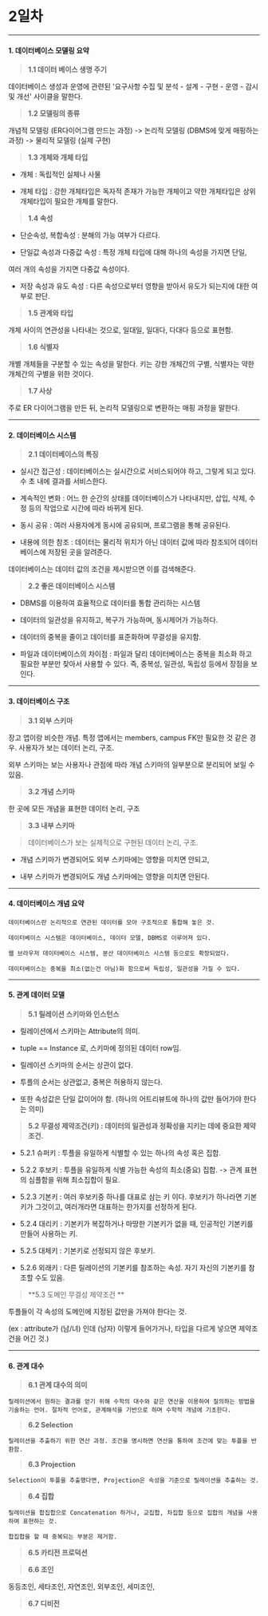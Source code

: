 # 2일차 


-----------------------


#### **1. 데이터베이스 모델링 요약**

> **1.1 데이터 베이스 생명 주기**


데이터베이스 생성과 운영에 관련된 '요구사항 수집 및 분석 - 설계 - 구현 - 운영 - 감시 및 개선' 사이클을 말한다.


> **1.2 모델링의 종류**


개념적 모델링 (ER다이어그램 만드는 과정) -> 논리적 모델링 (DBMS에 맞게 매핑하는 과정) -> 물리적 모델링 (실제 구현)


> **1.3 개체와 개체 타입**


- 개체 : 독립적인 실체나 사물

- 개체 타입 : 강한 개체타입은 독자적 존재가 가능한 개체이고 약한 개체타입은 상위 개체타입이 필요한 개체를 말한다.


> **1.4 속성**


- 단순속성, 복합속성 : 분해의 가능 여부가 다르다.

- 단일값 속성과 다중값 속성 : 특정 개체 타입에 대해 하나의 속성을 가지면 단일, 

여러 개의 속성을 가지면 다중값 속성이다.

- 저장 속성과 유도 속성 : 다른 속성으로부터 영향을 받아서 유도가 되는지에 대한 여부로 판단.


> **1.5 관계와 타입**


개체 사이의 연관성을 나타내는 것으로, 일대일, 일대다, 다대다 등으로 표현함.


> **1.6 식별자**


개별 개체들을 구분할 수 있는 속성을 말한다. 키는 강한 개체간의 구별, 식별자는 약한 개체간의 구별을 위한 것이다.


> **1.7 사상**


주로 ER 다이어그램을 만든 뒤, 논리적 모델링으로 변환하는 매핑 과정을 말한다.


-----------------------

#### **2. 데이터베이스 시스템**


> **2.1 데이터베이스의 특징**

- 실시간 접근성 : 데이터베이스는 실시간으로 서비스되어야 하고, 그렇게 되고 있다. 수 초 내에 결과를 서비스한다.

- 계속적인 변화 : 어느 한 순간의 상태를 데이터베이스가 나타내지만, 삽입, 삭제, 수정 등의 작업으로 시간에 따라 바뀌게 된다.

- 동시 공유 : 여러 사용자에게 동시에 공유되며, 프로그램을 통해 공유된다.

- 내용에 의한 참조 : 데이터는 물리적 위치가 아닌 데이터 값에 따라 참조되어 데이터베이스에 저장된 곳을 알려준다. 

데이터베이스는 데이터 값의 조건을 제시받으면 이를 검색해준다.


> **2.2 좋은 데이터베이스 시스템**

- DBMS를 이용하여 효율적으로 데이터를 통합 관리하는 시스템

- 데이터의 일관성을 유지하고, 복구가 가능하며, 동시제어가 가능하다.

- 데이터의 중복을 줄이고 데이터를 표준화하며 무결성을 유지함.

- 파일과 데이터베이스의 차이점 : 파일과 달리 데이터베이스는 중복을 최소화 하고 필요한 부분만 찾아서 사용할 수 있다. 즉, 중복성, 일관성, 독립성 등에서 장점을 보인다.


-----------------------


#### **3. 데이터베이스 구조**


> **3.1 외부 스키마**

장고 앱이랑 비슷한 개념. 특정 앱에서는 members, campus FK만 필요한 것 같은 경우. 사용자가 보는 데이터 논리, 구조.

외부 스키마는 보는 사용자나 관점에 따라 개념 스키마의 일부분으로 분리되어 보일 수 있음.

> **3.2 개념 스키마**

한 곳에 모든 개념을 표현한 데이터 논리, 구조

> **3.3 내부 스키마**

> 데이터베이스가 보는 실제적으로 구현된 데이터 논리, 구조.

- 개념 스키마가 변경되어도 외부 스키마에는 영향을 미치면 안되고,

- 내부 스키마가 변경되어도 개념 스키마에는 영향을 미치면 안된다.


-----------------------


#### **4. 데이터베이스 개념 요약**

```
데이터베이스란 논리적으로 연관된 데이터를 모아 구조적으로 통합해 놓은 것.

데이터베이스 시스템은 데이터베이스, 데이터 모델, DBMS로 이루어져 있다.

웹 브라우저 데이터베이스 시스템, 분산 데이터베이스 시스템 등으로도 확장되었다.

데이터베이스는 중복을 최소(없는건 아님)화 함으로써 독립성, 일관성을 가질 수 있다.
```


-----------------------


#### **5. 관계 데이터 모델**


> **5.1 릴레이션 스키마와 인스턴스**

- 릴레이션에서 스키마는 Attribute의 의미.

- tuple == Instance 로, 스키마에 정의된 데이터 row임.

- 릴레이션 스키마의 순서는 상관이 없다.

- 투플의 순서는 상관없고, 중복은 허용하지 않는다.

- 또한 속성값은 단일 값이어야 함. (하나의 어트리뷰트에 하나의 값만 들어가야 한다는 의미)

> **5.2 무결성 제약조건(키) : 데이터의 일관성과 정확성을 지키는 데에 중요한 제약조건.**

- 5.2.1 슈퍼키 : 투플을 유일하게 식별할 수 있는 하나의 속성 혹은 집합.

- 5.2.2 후보키 : 투플을 유일하게 식별 가능한 속성의 최소(중요) 집합. -> 관계 표현의 심플함을 위해 최소집합이 필요.

- 5.2.3 기본키 : 여러 후보키중 하나를 대표로 삼는 키 이다. 후보키가 하나라면 기본키가 그것이고, 여러개라면 대표하는 한가지를 선정하게 된다.

- 5.2.4 대리키 : 기본키가 복잡하거나 마땅한 기본키가 없을 때, 인공적인 기본키를 만들어 사용하는 키.

- 5.2.5 대체키 : 기본키로 선정되지 않은 후보키.

- 5.2.6 외래키 : 다른 릴레이션의 기본키를 참조하는 속성. 자기 자신의 기본키를 참조할 수도 있음.

> **5.3 도메인 무결성 제약조건 **

투플들이 각 속성의 도메인에 지정된 값만을 가져야 한다는 것. 

(ex : attribute가 (남/녀) 인데 (남자) 이렇게 들어가거나, 타입을 다르게 넣으면 제약조건을 어긴 것.)



-----------------------


#### **6. 관계 대수**


> **6.1 관계 대수의 의미**

```
릴레이션에서 원하는 결과를 얻기 위해 수학의 대수와 같은 연산을 이용하여 질의하는 방법을 기술하는 언어. 절차적 언어로, 관계해석을 기반으로 하며 수학적 개념에 기초한다.
```

> **6.2 Selection**

```
릴레이션을 추출하기 위한 연산 과정. 조건을 명시하면 연산을 통하여 조건에 맞는 투플을 반환함.
```

> **6.3 Projection**

```
Selection이 투플을 추출했다면, Projection은 속성을 기준으로 릴레이션을 추출하는 것.
```

> **6.4 집합**

```
릴레이션을 합집합으로 Concatenation 하거나, 교집합, 차집합 등으로 집합의 개념을 사용하여 표현하는 것.

합집합을 할 때 중복되는 부분은 제거함.
```

> **6.5 카티전 프로덕션**

> **6.6 조인**

동등조인, 세타조인, 자연조인, 외부조인, 세미조인, 

> **6.7 디비전**